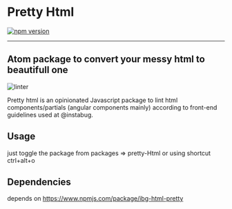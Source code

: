 # Pretty Html

[![npm version](https://badge.fury.io/js/pretty-html.svg)](https://badge.fury.io/js/pretty-html)

------

## Atom package to convert your messy html to beautifull one
![linter](https://user-images.githubusercontent.com/9321354/42126148-48a18fe2-7c83-11e8-8cf5-acdf1410431f.gif)


Pretty html is an opinionated Javascript package to lint html components/partials (angular components mainly)
according to front-end guidelines used at @instabug.

## Usage

just toggle the package from packages => pretty-Html
or using shortcut ctrl+alt+o

## Dependencies

depends on https://www.npmjs.com/package/ibg-html-pretty
